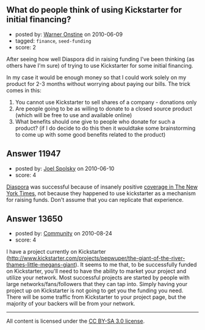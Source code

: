 ## What do people think of using Kickstarter for initial financing?

- posted by: [Warner Onstine](https://stackexchange.com/users/-1/3620-warner-onstine) on 2010-06-09
- tagged: `finance`, `seed-funding`
- score: 2

After seeing how well Diaspora did in raising funding I've been thinking (as others have I'm sure) of trying to use Kickstarter for some initial financing.

In my case it would be enough money so that I could work solely on my product for 2-3 months without worrying about paying our bills. The trick comes in this:

 1. You cannot use Kickstarter to sell shares of a company - donations only 
 2. Are people going to be as willing to donate to a closed source product (which will be free to use and available online) 
 3. What benefits should one give to people who donate for such a product? (if I do decide to do this then it wouldtake some brainstorming to come up with some good benefits related to the product)


## Answer 11947

- posted by: [Joel Spolsky](https://stackexchange.com/users/-1/4335-joel-spolsky) on 2010-06-10
- score: 4

[Diaspora](http://joindiaspora.com/) was successful because of insanely positive [coverage in The New York Times](http://www.nytimes.com/2010/05/12/nyregion/12about.html?partner=rss&emc=rss), not because they happened to use kickstarter as a mechanism for raising funds. Don't assume that you can replicate that experience.


## Answer 13650

- posted by: [Community](https://stackexchange.com/users/-1/-1-community) on 2010-08-24
- score: 4

I have a project currently on Kickstarter (http://www.kickstarter.com/projects/pepwuper/the-giant-of-the-river-thames-little-megans-giant). It seems to me that, to be successfully funded on Kickstarter, you'll need to have the ability to market your project and utilize your network. Most successful projects are started by people with large networks/fans/followers that they can tap into. Simply having your project up on Kickstarter is not going to get you the funding you need. There will be some traffic from Kickstarter to your project page, but the majority of your backers will be from your network. 



---

All content is licensed under the [CC BY-SA 3.0 license](https://creativecommons.org/licenses/by-sa/3.0/).
